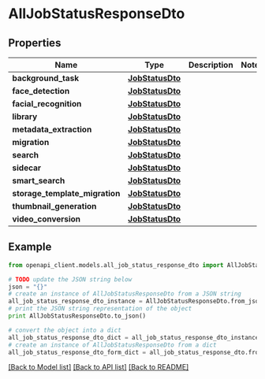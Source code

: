 # AllJobStatusResponseDto


## Properties

Name | Type | Description | Notes
------------ | ------------- | ------------- | -------------
**background_task** | [**JobStatusDto**](JobStatusDto.md) |  | 
**face_detection** | [**JobStatusDto**](JobStatusDto.md) |  | 
**facial_recognition** | [**JobStatusDto**](JobStatusDto.md) |  | 
**library** | [**JobStatusDto**](JobStatusDto.md) |  | 
**metadata_extraction** | [**JobStatusDto**](JobStatusDto.md) |  | 
**migration** | [**JobStatusDto**](JobStatusDto.md) |  | 
**search** | [**JobStatusDto**](JobStatusDto.md) |  | 
**sidecar** | [**JobStatusDto**](JobStatusDto.md) |  | 
**smart_search** | [**JobStatusDto**](JobStatusDto.md) |  | 
**storage_template_migration** | [**JobStatusDto**](JobStatusDto.md) |  | 
**thumbnail_generation** | [**JobStatusDto**](JobStatusDto.md) |  | 
**video_conversion** | [**JobStatusDto**](JobStatusDto.md) |  | 

## Example

```python
from openapi_client.models.all_job_status_response_dto import AllJobStatusResponseDto

# TODO update the JSON string below
json = "{}"
# create an instance of AllJobStatusResponseDto from a JSON string
all_job_status_response_dto_instance = AllJobStatusResponseDto.from_json(json)
# print the JSON string representation of the object
print AllJobStatusResponseDto.to_json()

# convert the object into a dict
all_job_status_response_dto_dict = all_job_status_response_dto_instance.to_dict()
# create an instance of AllJobStatusResponseDto from a dict
all_job_status_response_dto_form_dict = all_job_status_response_dto.from_dict(all_job_status_response_dto_dict)
```
[[Back to Model list]](../README.md#documentation-for-models) [[Back to API list]](../README.md#documentation-for-api-endpoints) [[Back to README]](../README.md)


